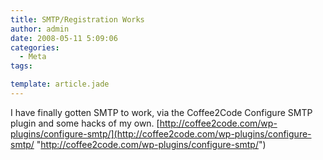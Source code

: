 ```yaml
---
title: SMTP/Registration Works
author: admin
date: 2008-05-11 5:09:06
categories:
  - Meta
tags: 

template: article.jade
---
```


I have finally gotten SMTP to work, via the Coffee2Code Configure SMTP plugin and some hacks of my own. [http://coffee2code.com/wp-plugins/configure-smtp/](http://coffee2code.com/wp-plugins/configure-smtp/ "http://coffee2code.com/wp-plugins/configure-smtp/")
